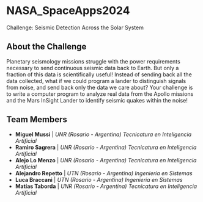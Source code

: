 # NASA_SpaceApps2024
 Challenge: Seismic Detection Across the Solar System

## About the Challenge
Planetary seismology missions struggle with the power requirements necessary to send continuous seismic data back to Earth. But only a fraction of this data is scientifically useful! Instead of sending back all the data collected, what if we could program a lander to distinguish signals from noise, and send back only the data we care about? Your challenge is to write a computer program to analyze real data from the Apollo missions and the Mars InSight Lander to identify seismic quakes within the noise!

## Team Members
- **Miguel Mussi**   |   *UNR (Rosario - Argentina) Tecnicatura en Inteligencia Artificial*
- **Ramiro Sagrera**   |   *UNR (Rosario - Argentina) Tecnicatura en Inteligencia Artificial*
- **Alejo Lo Menzo**   |   *UNR (Rosario - Argentina) Tecnicatura en Inteligencia Artificial*
- **Alejandro Repetto**   |   *UTN (Rosario - Argentina) Ingeniería en Sistemas*
- **Luca Braccani**   |   *UTN (Rosario - Argentina) Ingeniería en Sistemas*
- **Matías Taborda**   |   *UNR (Rosario - Argentina) Tecnicatura en Inteligencia Artificial*

